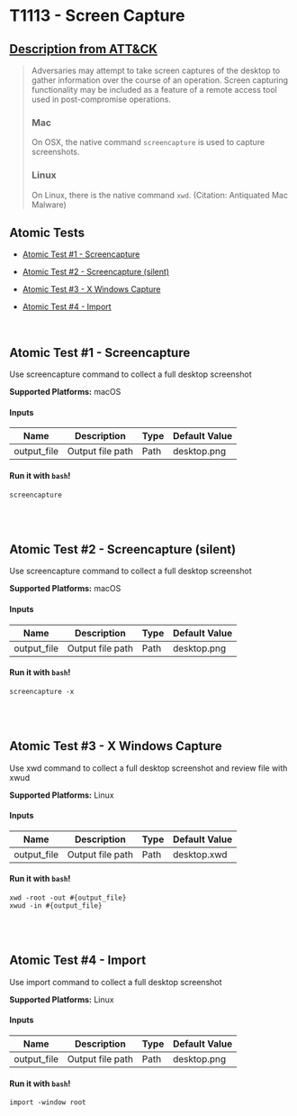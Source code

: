 # T1113 - Screen Capture
## [Description from ATT&CK](https://attack.mitre.org/wiki/Technique/T1113)
<blockquote>Adversaries may attempt to take screen captures of the desktop to gather information over the course of an operation. Screen capturing functionality may be included as a feature of a remote access tool used in post-compromise operations.

### Mac

On OSX, the native command <code>screencapture</code> is used to capture screenshots.

### Linux

On Linux, there is the native command <code>xwd</code>. (Citation: Antiquated Mac Malware)</blockquote>

## Atomic Tests

- [Atomic Test #1 - Screencapture](#atomic-test-1---screencapture)

- [Atomic Test #2 - Screencapture (silent)](#atomic-test-2---screencapture-silent)

- [Atomic Test #3 - X Windows Capture](#atomic-test-3---x-windows-capture)

- [Atomic Test #4 - Import](#atomic-test-4---import)


<br/>

## Atomic Test #1 - Screencapture
Use screencapture command to collect a full desktop screenshot

**Supported Platforms:** macOS


#### Inputs
| Name | Description | Type | Default Value | 
|------|-------------|------|---------------|
| output_file | Output file path | Path | desktop.png|

#### Run it with `bash`! 
```
screencapture
```



<br/>
<br/>

## Atomic Test #2 - Screencapture (silent)
Use screencapture command to collect a full desktop screenshot

**Supported Platforms:** macOS


#### Inputs
| Name | Description | Type | Default Value | 
|------|-------------|------|---------------|
| output_file | Output file path | Path | desktop.png|

#### Run it with `bash`! 
```
screencapture -x
```



<br/>
<br/>

## Atomic Test #3 - X Windows Capture
Use xwd command to collect a full desktop screenshot and review file with xwud

**Supported Platforms:** Linux


#### Inputs
| Name | Description | Type | Default Value | 
|------|-------------|------|---------------|
| output_file | Output file path | Path | desktop.xwd|

#### Run it with `bash`! 
```
xwd -root -out #{output_file}
xwud -in #{output_file}
```



<br/>
<br/>

## Atomic Test #4 - Import
Use import command to collect a full desktop screenshot

**Supported Platforms:** Linux


#### Inputs
| Name | Description | Type | Default Value | 
|------|-------------|------|---------------|
| output_file | Output file path | Path | desktop.png|

#### Run it with `bash`! 
```
import -window root
```



<br/>
